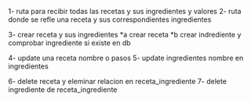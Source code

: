 1- ruta para recibir todas las recetas y sus ingredientes y valores
2- ruta donde se refle una receta y sus correspondientes ingredientes
 
3- crear receta y sus ingredientes
   *a crear receta 
   *b crear indrediente y comprobar ingrediente si existe en db

4- update una receta nombre o pasos
5- update ingredientes nombre en ingredientes

6- delete receta y eleminar relacion en receta_ingrediente
7- delete ingrediente de receta_ingrediente